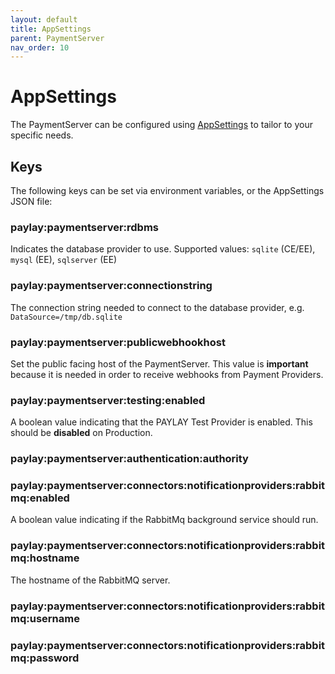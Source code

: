 ```yaml
---
layout: default
title: AppSettings
parent: PaymentServer
nav_order: 10
---
```


# AppSettings

The PaymentServer can be configured using [AppSettings](/getting-started/appsettings) to tailor to your specific needs.

## Keys

The following keys can be set via environment variables, or the AppSettings JSON file:

### paylay:paymentserver:rdbms
Indicates the database provider to use.
Supported values: `sqlite` (CE/EE), `mysql` (EE), `sqlserver` (EE)

### paylay:paymentserver:connectionstring
The connection string needed to connect to the database provider, e.g. `DataSource=/tmp/db.sqlite`

### paylay:paymentserver:publicwebhookhost
Set the public facing host of the PaymentServer. This value is **important** because it is needed in order to receive webhooks from Payment Providers.

### paylay:paymentserver:testing:enabled
A boolean value indicating that the PAYLAY Test Provider is enabled. This should be **disabled** on Production.

### paylay:paymentserver:authentication:authority

### paylay:paymentserver:connectors:notificationproviders:rabbitmq:enabled
A boolean value indicating if the RabbitMq background service should run.

### paylay:paymentserver:connectors:notificationproviders:rabbitmq:hostname
The hostname of the RabbitMQ server.

### paylay:paymentserver:connectors:notificationproviders:rabbitmq:username
### paylay:paymentserver:connectors:notificationproviders:rabbitmq:password